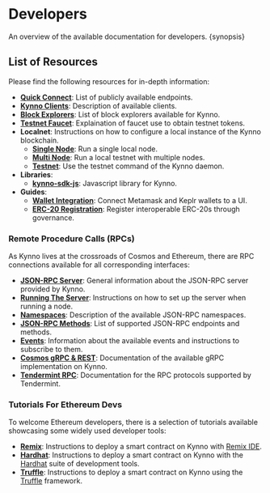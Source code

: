 <!--
order: 1
-->

# Developers

An overview of the available documentation for developers. {synopsis}

## List of Resources

Please find the following resources for in-depth information:

- **[Quick Connect](./connect.md)**: List of publicly available endpoints.
- **[Kynno Clients](./clients.md)**: Description of available clients.
- **[Block Explorers](./explorers.md)**: List of block explorers available for Kynno.
- **[Testnet Faucet](./testnet/faucet.md)**: Explaination of faucet use to obtain testnet tokens.
- **Localnet**: Instructions on how to configure a local instance of the Kynno blockchain.
    - **[Single Node](./localnet/single_node.md)**: Run a single local node.
    - **[Multi Node](./localnet/multi_node.md)**: Run a local testnet with multiple nodes.
    - **[Testnet](./localnet/testnet_cmd.md)**: Use the testnet command of the Kynno daemon.
- **Libraries**:
    - **[kynno-sdk-js](./libraries/kynnojs.md)**: Javascript library for Kynno.
- **Guides**:
    - **[Wallet Integration](./guides/wallet_integration.md)**: Connect Metamask and Keplr wallets to a UI.
    - **[ERC-20 Registration](./guides/erc_20_registration.md)**: Register interoperable ERC-20s through governance.

### Remote Procedure Calls (RPCs)

As Kynno lives at the crossroads of Cosmos and Ethereum, there are RPC connections available for all corresponding interfaces:

- **[JSON-RPC Server](./json-rpc/server.md)**: General information about the JSON-RPC server provided by Kynno.
- **[Running The Server](./json-rpc/running_server.md)**: Instructions on how to set up the server when running a node.
- **[Namespaces](./json-rpc/namespaces.md)**: Description of the available JSON-RPC namespaces.
- **[JSON-RPC Methods](./json-rpc/endpoints.md)**: List of supported JSON-RPC endpoints and methods.
- **[Events](./json-rpc/events.md)**: Information about the available events and instructions to subscribe to them.
- **[Cosmos gRPC & REST](https://api.kynno.dev/swagger/)**: Documentation of the available gRPC implementation on Kynno.
- **[Tendermint RPC](https://docs.tendermint.com/v0.34/rpc/)**: Documentation for the RPC protocols supported by Tendermint.

### Tutorials For Ethereum Devs

To welcome Ethereum developers, there is a selection of tutorials available showcasing some widely used developer tools:

- **[Remix](./tools/remix.md)**: Instructions to deploy a smart contract on Kynno with [Remix IDE](http://remix.ethereum.org/).
- **[Hardhat](./tools/hardhat.md)**: Instructions to deploy a smart contract on Kynno with the [Hardhat](https://hardhat.org/) suite of development tools.
- **[Truffle](./tools/truffle.md)**: Instructions to deploy a smart contract on Kynno using the [Truffle](https://www.trufflesuite.com/truffle) framework.
